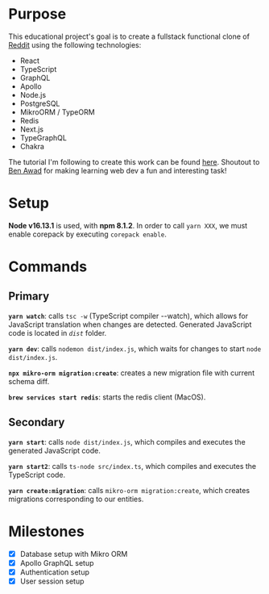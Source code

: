 # Purpose

This educational project's goal is to create a fullstack functional clone of [Reddit](www.reddit.com) using the following technologies:
- React
- TypeScript
- GraphQL
- Apollo
- Node.js
- PostgreSQL
- MikroORM / TypeORM
- Redis
- Next.js
- TypeGraphQL
- Chakra

The tutorial I'm following to create this work can be found [here](https://youtu.be/I6ypD7qv3Z8). Shoutout to [Ben Awad](https://github.com/benawad) for making learning web dev a fun and interesting task!
# Setup

**Node v16.13.1** is used, with **npm 8.1.2**. In order to call `yarn XXX`, we must enable corepack by executing `corepack enable`.

# Commands

## Primary

**`yarn watch`**: calls `tsc -w` (TypeScript compiler --watch), which allows for JavaScript translation when changes are detected. Generated JavaScript code is located in *`dist`* folder.

**`yarn dev`**: calls `nodemon dist/index.js`, which waits for changes to start `node dist/index.js`.

**`npx mikro-orm migration:create`**: creates a new migration file with current schema diff.

**`brew services start redis`**: starts the redis client (MacOS).

## Secondary

**`yarn start`**: calls `node dist/index.js`, which compiles and executes the generated JavaScript code.

**`yarn start2`**: calls `ts-node src/index.ts`, which compiles and executes the TypeScript code.

**`yarn create:migration`**: calls `mikro-orm migration:create`, which creates migrations corresponding to our entities.

# Milestones

- [X] Database setup with Mikro ORM
- [X] Apollo GraphQL setup
- [X] Authentication setup
- [X] User session setup